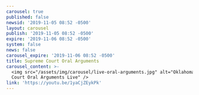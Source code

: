 ```yaml
---
carousel: true
published: false
newsid: '2019-11-05 08:52 -0500'
layout: carousel
publish: '2019-11-05 08:52 -0500'
expire: '2019-11-06 08:52 -0500'
system: false
news: false
carousel_expire: '2019-11-06 08:52 -0500'
title: Supreme Court Oral Arguments
carousel_content: >-
  <img src="/assets/img/carousel/live-oral-arguments.jpg" alt="Oklahoma Supreme
  Court Oral Arguments Live" />
link: 'https://youtu.be/1yaCjZEykPk'
---
```

